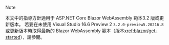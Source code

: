 > [!NOTE]
> 本文中的指導方針適用于 ASP.NET Core Blazor WebAssembly 範本3.2 版或更新版本。 若要在未使用 Visual Studio 16.6 Preview 2 `3.2.0-preview5.20216.8`或更新版本時取得最新的 Blazor WebAssembly 範本（版本<xref:blazor/get-started>），請參閱。
